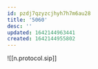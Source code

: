 ```yaml
---
id: pzdj7qzyzcjhyh7h7m6au28
title: '5060'
desc: ''
updated: 1642144963441
created: 1642144955802
---
```



![[n.protocol.sip]]
